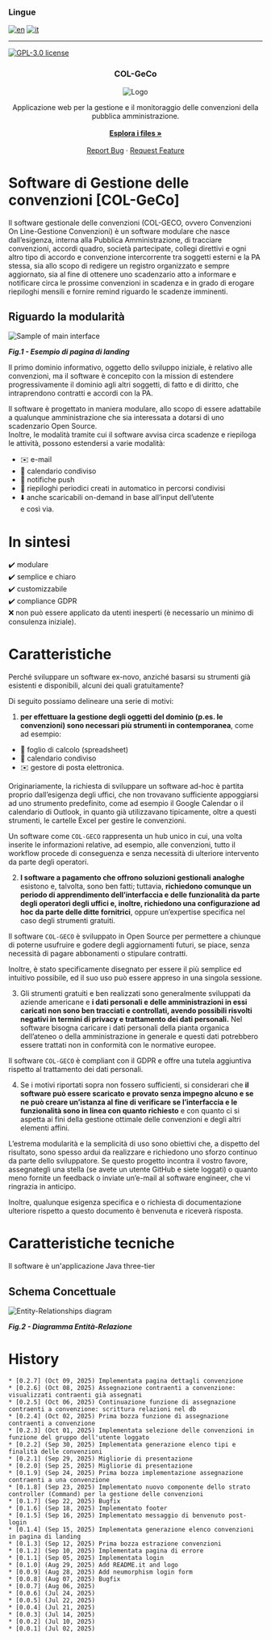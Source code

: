 ### Lingue
[![en](https://img.shields.io/badge/lang-en-red.svg)](https://github.com/gbetorre/convenzioni/blob/master/README.md)
[![it](https://img.shields.io/badge/lang-it-yellow.svg)](https://github.com/gbetorre/convenzioni/blob/master/README.it.md)

---

[![GPL-3.0 license](https://img.shields.io/badge/license-GPL-blue)](https://github.com/gbetorre/convenzioni/blob/main/LICENSE)

<div align="center">
  <h3 align="center">COL-GeCo</h3>
  <img src="https://github.com/gbetorre/convenzioni/blob/main/col/src/main/webapp/assets/images/screenshot/gecko-small.jpg" alt="Logo">
  <p align="center">
    Applicazione web per la gestione e il monitoraggio delle convenzioni della pubblica amministrazione.
    <br><br>
    <a href="https://github.com/gbetorre/convenzioni"><strong>Esplora i files »</strong></a>
    <br><br>
    <a href="https://github.com/gbetorre/convenzioni/issues">Report Bug</a>
    ·
    <a href="https://github.com/gbetorre/convenzioni/pulls">Request Feature</a>
  </p>
</div>

# Software di Gestione delle convenzioni [COL-GeCo]

Il software gestionale delle convenzioni (COL-GECO, ovvero Convenzioni On Line-Gestione Convenzioni) è un software modulare 
che nasce dall’esigenza, interna alla Pubblica Amministrazione, di tracciare convenzioni, accordi quadro, società partecipate, 
collegi direttivi e ogni altro tipo di accordo e convenzione intercorrente tra soggetti esterni e la PA stessa, 
sia allo scopo di redigere un registro organizzato e sempre aggiornato, sia al fine di ottenere uno scadenzario atto 
a informare e notificare circa le prossime convenzioni in scadenza e in grado di erogare riepiloghi mensili e fornire 
remind riguardo le scadenze imminenti.

## Riguardo la modularità

![Sample of main interface](col/src/main/webapp/assets/images/screenshot/landing0.13.png)

**_Fig.1 - Esempio di pagina di landing_**

Il primo dominio informativo, oggetto dello sviluppo iniziale, è relativo alle convenzioni, ma il software è concepito 
con la mission di estendere progressivamente il dominio agli altri soggetti, di fatto e di diritto, che intraprendono 
contratti e accordi con la PA.

Il software è progettato in maniera modulare, allo scopo di essere adattabile a qualunque amministrazione che sia 
interessata a dotarsi di uno scadenzario Open Source.<br>
Inoltre, le modalità tramite cui il software avvisa circa scadenze e riepiloga le attività, possono estendersi 
a varie modalità: 

* ✉️ e-mail 
* 📆 calendario condiviso 
* 💬 notifiche push 
* 📂 riepiloghi periodici creati in automatico in percorsi condivisi 
* ⬇️ anche scaricabili on-demand in base all’input dell’utente<br>
e così via.

# In sintesi

✔️ modulare<br>
✔️ semplice e chiaro<br>
✔️ customizzabile<br>
✔️ compliance GDPR<br>
❌ non può essere applicato da utenti inesperti (è necessario un minimo di consulenza iniziale).

# Caratteristiche

Perché sviluppare un software ex-novo, anziché basarsi su strumenti già esistenti e disponibili, alcuni dei quali gratuitamente?

Di seguito possiamo delineare una serie di motivi:

1. **per effettuare la gestione degli oggetti del dominio (p.es. le convenzioni) sono necessari più strumenti in contemporanea**, 
come ad esempio: 
* 🧮 foglio di calcolo (spreadsheet)
* 📆 calendario condiviso 
* ✉️ gestore di posta elettronica.

Originariamente, la richiesta di sviluppare un software ad-hoc è partita proprio dall’esigenza degli uffici, che non trovavano sufficiente appoggiarsi ad uno strumento predefinito, 
come ad esempio il Google Calendar o il calendario di Outlook, in quanto già utilizzavano tipicamente, oltre a questi strumenti, le cartelle Excel per gestire le convenzioni. 

Un software come ``COL-GECO`` rappresenta un hub unico in cui, una volta inserite le informazioni relative, ad esempio, alle convenzioni, tutto il workflow procede di conseguenza e senza necessità di ulteriore intervento da parte degli operatori.

2. **I software a pagamento che offrono soluzioni gestionali analoghe** esistono e, talvolta, sono ben fatti; 
tuttavia, **richiedono comunque un periodo di apprendimento dell’interfaccia e delle funzionalità da parte 
degli operatori degli uffici e, inoltre, richiedono una configurazione ad hoc da parte delle ditte fornitrici**, 
oppure un’expertise specifica nel caso degli strumenti gratuiti. 

Il software ``COL-GECO`` è sviluppato in Open Source per permettere a chiunque di poterne usufruire e godere degli aggiornamenti futuri, 
se piace, senza necessità di pagare abbonamenti o stipulare contratti. 

Inoltre, è stato specificamente disegnato per essere il più semplice ed intuitivo possibile, ed il suo uso può essere appreso in una singola sessione.

3. Gli strumenti gratuiti e ben realizzati sono generalmente sviluppati da aziende americane e **i dati personali 
e delle amministrazioni in essi caricati non sono ben tracciati e controllati, avendo possibili risvolti negativi 
in termini di privacy e trattamento dei dati personali.** 
Nel software bisogna caricare i dati personali della pianta organica dell’ateneo o della amministrazione in generale 
e questi dati potrebbero essere trattati non in conformità con le normative europee. 

Il software ``COL-GECO`` è compliant con il GDPR e offre una tutela aggiuntiva rispetto al trattamento dei dati personali.

4. Se i motivi riportati sopra non fossero sufficienti, si considerari che **il software può essere scaricato e provato 
senza impegno alcuno e se ne può creare un’istanza al fine di verificare se l’interfaccia e le funzionalità sono in linea 
con quanto richiesto** e con quanto ci si aspetta ai fini della gestione ottimale delle convenzioni e degli altri elementi affini.

L’estrema modularità e la semplicità di uso sono obiettivi che, a dispetto del risultato, sono spesso ardui da realizzare 
e richiedono uno sforzo continuo da parte dello sviluppatore. Se questo progetto incontra il vostro favore, assegnategli 
una stella (se avete un utente GitHub e siete loggati) o quanto meno fornite un feedback o inviate un’e-mail al software engineer, che vi ringrazia in anticipo.

Inoltre, qualunque esigenza specifica e o richiesta di documentazione ulteriore rispetto a questo documento è benvenuta e riceverà risposta.

# Caratteristiche tecniche

Il software è un'applicazione Java three-tier 

## Schema Concettuale

![Entity-Relationships diagram](SQL/SchemaER.png)

**_Fig.2 - Diagramma Entit&agrave;-Relazione_**

# History

```
* [0.2.7] (Oct 09, 2025) Implementata pagina dettagli convenzione
* [0.2.6] (Oct 08, 2025) Assegnazione contraenti a convenzione: visualizzati contraenti già assegnati
* [0.2.5] (Oct 06, 2025) Continuazione funzione di assegnazione contraenti a convenzione: scrittura relazioni nel db
* [0.2.4] (Oct 02, 2025) Prima bozza funzione di assegnazione contraenti a convenzione
* [0.2.3] (Oct 01, 2025) Implementata selezione delle convenzioni in funzione del gruppo dell'utente loggato
* [0.2.2] (Sep 30, 2025) Implementata generazione elenco tipi e finalità delle convenzioni
* [0.2.1] (Sep 29, 2025) Migliorie di presentazione
* [0.2.0] (Sep 25, 2025) Migliorie di presentazione
* [0.1.9] (Sep 24, 2025) Prima bozza implementazione assegnazione contraenti a una convenzione
* [0.1.8] (Sep 23, 2025) Implementato nuovo componente dello strato controller (Command) per la gestione delle convenzioni
* [0.1.7] (Sep 22, 2025) Bugfix
* [0.1.6] (Sep 18, 2025) Implementato footer
* [0.1.5] (Sep 16, 2025) Implementato messaggio di benvenuto post-login
* [0.1.4] (Sep 15, 2025) Implementata generazione elenco convenzioni in pagina di landing
* [0.1.3] (Sep 12, 2025) Prima bozza estrazione convenzioni
* [0.1.2] (Sep 10, 2025) Implementata pagina di errore
* [0.1.1] (Sep 05, 2025) Implementata login
* [0.1.0] (Aug 29, 2025) Add README.it and logo
* [0.0.9] (Aug 28, 2025) Add neumorphism login form
* [0.0.8] (Aug 07, 2025) Bugfix
* [0.0.7] (Aug 06, 2025)
* [0.0.6] (Jul 24, 2025)
* [0.0.5] (Jul 22, 2025)
* [0.0.4] (Jul 21, 2025)
* [0.0.3] (Jul 14, 2025)
* [0.0.2] (Jul 10, 2025)
* [0.0.1] (Jul 02, 2025)
```
